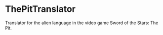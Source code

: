 # ThePitTranslator
Translator for the alien language in the video game Sword of the Stars: The Pit.
